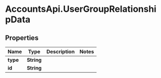 # AccountsApi.UserGroupRelationshipData

## Properties
Name | Type | Description | Notes
------------ | ------------- | ------------- | -------------
**type** | **String** |  | 
**id** | **String** |  | 

